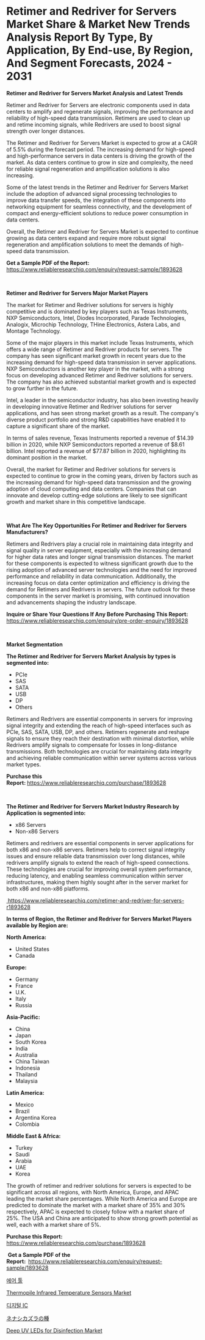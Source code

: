 <p><h1>Retimer and Redriver for Servers Market Share & Market New Trends Analysis Report By Type, By Application, By End-use, By Region, And Segment Forecasts, 2024 - 2031</h1></p><p><strong>Retimer and Redriver for Servers Market Analysis and Latest Trends</strong></p>
<p><p>Retimer and Redriver for Servers are electronic components used in data centers to amplify and regenerate signals, improving the performance and reliability of high-speed data transmission. Retimers are used to clean up and retime incoming signals, while Redrivers are used to boost signal strength over longer distances.</p><p>The Retimer and Redriver for Servers Market is expected to grow at a CAGR of 5.5% during the forecast period. The increasing demand for high-speed and high-performance servers in data centers is driving the growth of the market. As data centers continue to grow in size and complexity, the need for reliable signal regeneration and amplification solutions is also increasing.</p><p>Some of the latest trends in the Retimer and Redriver for Servers Market include the adoption of advanced signal processing technologies to improve data transfer speeds, the integration of these components into networking equipment for seamless connectivity, and the development of compact and energy-efficient solutions to reduce power consumption in data centers.</p><p>Overall, the Retimer and Redriver for Servers Market is expected to continue growing as data centers expand and require more robust signal regeneration and amplification solutions to meet the demands of high-speed data transmission.</p></p>
<p><strong>Get a Sample PDF of the Report:&nbsp;</strong> <a href="https://www.reliableresearchiq.com/enquiry/request-sample/1893628">https://www.reliableresearchiq.com/enquiry/request-sample/1893628</a></p>
<p>&nbsp;</p>
<p><strong>Retimer and Redriver for Servers Major Market Players</strong></p>
<p><p>The market for Retimer and Redriver solutions for servers is highly competitive and is dominated by key players such as Texas Instruments, NXP Semiconductors, Intel, Diodes Incorporated, Parade Technologies, Analogix, Microchip Technology, THine Electronics, Astera Labs, and Montage Technology.</p><p>Some of the major players in this market include Texas Instruments, which offers a wide range of Retimer and Redriver products for servers. The company has seen significant market growth in recent years due to the increasing demand for high-speed data transmission in server applications. NXP Semiconductors is another key player in the market, with a strong focus on developing advanced Retimer and Redriver solutions for servers. The company has also achieved substantial market growth and is expected to grow further in the future.</p><p>Intel, a leader in the semiconductor industry, has also been investing heavily in developing innovative Retimer and Redriver solutions for server applications, and has seen strong market growth as a result. The company's diverse product portfolio and strong R&D capabilities have enabled it to capture a significant share of the market.</p><p>In terms of sales revenue, Texas Instruments reported a revenue of $14.39 billion in 2020, while NXP Semiconductors reported a revenue of $8.61 billion. Intel reported a revenue of $77.87 billion in 2020, highlighting its dominant position in the market.</p><p>Overall, the market for Retimer and Redriver solutions for servers is expected to continue to grow in the coming years, driven by factors such as the increasing demand for high-speed data transmission and the growing adoption of cloud computing and data centers. Companies that can innovate and develop cutting-edge solutions are likely to see significant growth and market share in this competitive landscape.</p></p>
<p>&nbsp;</p>
<p><strong>What Are The Key Opportunities For Retimer and Redriver for Servers Manufacturers?</strong></p>
<p><p>Retimers and Redrivers play a crucial role in maintaining data integrity and signal quality in server equipment, especially with the increasing demand for higher data rates and longer signal transmission distances. The market for these components is expected to witness significant growth due to the rising adoption of advanced server technologies and the need for improved performance and reliability in data communication. Additionally, the increasing focus on data center optimization and efficiency is driving the demand for Retimers and Redrivers in servers. The future outlook for these components in the server market is promising, with continued innovation and advancements shaping the industry landscape.</p></p>
<p><strong>Inquire or Share Your Questions If Any Before Purchasing This Report:</strong> <a href="https://www.reliableresearchiq.com/enquiry/pre-order-enquiry/1893628">https://www.reliableresearchiq.com/enquiry/pre-order-enquiry/1893628</a></p>
<p>&nbsp;</p>
<p><strong>Market Segmentation</strong></p>
<p><strong>The Retimer and Redriver for Servers Market Analysis by types is segmented into:</strong></p>
<p><ul><li>PCIe</li><li>SAS</li><li>SATA</li><li>USB</li><li>DP</li><li>Others</li></ul></p>
<p><p>Retimers and Redrivers are essential components in servers for improving signal integrity and extending the reach of high-speed interfaces such as PCIe, SAS, SATA, USB, DP, and others. Retimers regenerate and reshape signals to ensure they reach their destination with minimal distortion, while Redrivers amplify signals to compensate for losses in long-distance transmissions. Both technologies are crucial for maintaining data integrity and achieving reliable communication within server systems across various market types.</p></p>
<p><strong>Purchase this Report:&nbsp;</strong><a href="https://www.reliableresearchiq.com/purchase/1893628">https://www.reliableresearchiq.com/purchase/1893628</a></p>
<p>&nbsp;</p>
<p><strong>The Retimer and Redriver for Servers Market Industry Research by Application is segmented into:</strong></p>
<p><ul><li>x86 Servers</li><li>Non-x86 Servers</li></ul></p>
<p><p>Retimers and redrivers are essential components in server applications for both x86 and non-x86 servers. Retimers help to correct signal integrity issues and ensure reliable data transmission over long distances, while redrivers amplify signals to extend the reach of high-speed connections. These technologies are crucial for improving overall system performance, reducing latency, and enabling seamless communication within server infrastructures, making them highly sought after in the server market for both x86 and non-x86 platforms.</p></p>
<p><a href="https://www.reliableresearchiq.com/retimer-and-redriver-for-servers-r1893628">&nbsp;https://www.reliableresearchiq.com/retimer-and-redriver-for-servers-r1893628</a></p>
<p><strong>In terms of Region, the Retimer and Redriver for Servers Market Players available by Region are:</strong></p>
<p>
    <p> <strong> North America: </strong>
        <ul>
            <li>United States</li>
            <li>Canada</li>
        </ul>
        </p> 
    <p> <strong> Europe: </strong>
        <ul>
            <li>Germany</li>
            <li>France</li>
            <li>U.K.</li>
            <li>Italy</li>
            <li>Russia</li>
        </ul>
        </p> 
    <p> <strong> Asia-Pacific: </strong>
        <ul>
            <li>China</li>
            <li>Japan</li>
            <li>South Korea</li>
            <li>India</li>
            <li>Australia</li>
            <li>China Taiwan</li>
            <li>Indonesia</li>
            <li>Thailand</li>
            <li>Malaysia</li>
        </ul>
        </p> 
    <p> <strong> Latin America: </strong>
        <ul>
            <li>Mexico</li>
            <li>Brazil</li>
            <li>Argentina Korea</li>
            <li>Colombia</li>
        </ul>
        </p> 
    <p> <strong> Middle East & Africa: </strong>
        <ul>
            <li>Turkey</li>
            <li>Saudi</li>
            <li>Arabia</li>
            <li>UAE</li>
            <li>Korea</li>
        </ul>
    </p>
    </p>
<p><p>The growth of retimer and redriver solutions for servers is expected to be significant across all regions, with North America, Europe, and APAC leading the market share percentages. While North America and Europe are predicted to dominate the market with a market share of 35% and 30% respectively, APAC is expected to closely follow with a market share of 25%. The USA and China are anticipated to show strong growth potential as well, each with a market share of 5%.</p></p>
<p><strong>Purchase this Report: </strong><a href="https://www.reliableresearchiq.com/purchase/1893628">https://www.reliableresearchiq.com/purchase/1893628</a></p>
<p>&nbsp;<strong>Get a Sample PDF of the Report:&nbsp;&nbsp;</strong><a href="https://www.reliableresearchiq.com/enquiry/request-sample/1893628">https://www.reliableresearchiq.com/enquiry/request-sample/1893628</a></p>
<p><strong></strong></p>
<p><p><a href="https://github.com/laholand/Market-Research-Report-List-5/blob/main/151177841471.md">에어 툴</a></p><p><a href="https://medium.com/@chloeconn57/thermopile-infrared-temperature-sensors-market-overview-global-market-trends-and-future-prospects-44af0fb05f32">Thermopile Infrared Temperature Sensors Market</a></p><p><a href="https://medium.com/@conradkirrlin76575/%EB%94%94%EC%A7%80%ED%84%B8-ic-%EC%8B%9C%EC%9E%A5%EC%97%90-%EB%8C%80%ED%95%9C-%ED%86%B5%EC%B0%B0-%EC%8B%9C%EC%9E%A5-%ED%94%8C%EB%A0%88%EC%9D%B4%EC%96%B4-%EC%8B%9C%EC%9E%A5-%EA%B7%9C%EB%AA%A8-%EC%A7%80%EC%97%AD-%EB%B0%8F-%EC%98%88%EC%B8%A1-2024-2031-6ca2611091fe">디지털 IC</a></p><p><a href="https://github.com/mohamedbakry57/Market-Research-Report-List-5/blob/main/401937531815.md">ネナシカズラの種</a></p><p><a href="https://medium.com/@jayrussel94/deep-uv-leds-for-disinfection-market-trends-a-detailed-study-of-its-market-segmentation-and-1383b1b0ef82">Deep UV LEDs for Disinfection Market</a></p></p>